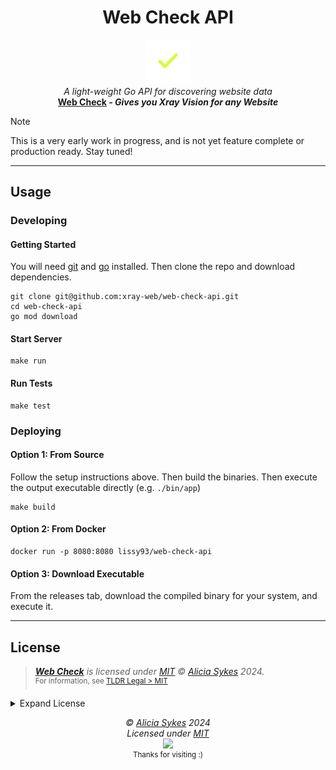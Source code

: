 <h1 align="center">Web Check API</h1>
<p align="center">
  <a href="https://github.com/lissy93/web-check">
    <img width="72" src="./web-check.png?raw=true" />
    <br />
  </a>
  <i>A light-weight Go API for discovering website data</i><br />
  <b><a href="https://web-check.xyz">Web Check</a> - <i>Gives you Xray Vision for any Website</i></b>
</p>

> [!NOTE]
> This is a very early work in progress, and is not yet feature complete or production ready.
> Stay tuned!

---

## Usage

### Developing

#### Getting Started

You will need [git](https://git-scm.com/) and [go](https://go.dev/) installed.
Then clone the repo and download dependencies.

```
git clone git@github.com:xray-web/web-check-api.git
cd web-check-api
go mod download
```

#### Start Server

```
make run
```

#### Run Tests

```
make test
```


### Deploying

#### Option 1: From Source

Follow the setup instructions above. Then build the binaries.
Then execute the output executable directly (e.g. `./bin/app`)

```
make build
```

#### Option 2: From Docker

```
docker run -p 8080:8080 lissy93/web-check-api
```

#### Option 3: Download Executable
From the releases tab, download the compiled binary for your system, and execute it.

---

## License

> _**[Web Check](https://github.com/Lissy93/web-check)** is licensed under [MIT](https://github.com/xray-web/web-check-api/blob/HEAD/LICENSE) © [Alicia Sykes](https://aliciasykes.com) 2024._<br>
> <sup align="right">For information, see <a href="https://tldrlegal.com/license/mit-license">TLDR Legal > MIT</a></sup>

<details>
<summary>Expand License</summary>

```
The MIT License (MIT)
Copyright (c) Alicia Sykes <alicia@omg.com> 

Permission is hereby granted, free of charge, to any person obtaining a copy 
of this software and associated documentation files (the "Software"), to deal 
in the Software without restriction, including without limitation the rights 
to use, copy, modify, merge, publish, distribute, sub-license, and/or sell 
copies of the Software, and to permit persons to whom the Software is furnished 
to do so, subject to the following conditions:

The above copyright notice and this permission notice shall be included install 
copies or substantial portions of the Software.

THE SOFTWARE IS PROVIDED "AS IS", WITHOUT WARRANTY OF ANY KIND, EXPRESS OR IMPLIED,
INCLUDING BUT NOT LIMITED TO THE WARRANTIES OF MERCHANT ABILITY, FITNESS FOR A
PARTICULAR PURPOSE AND NON INFRINGEMENT. IN NO EVENT SHALL THE AUTHORS OR COPYRIGHT
HOLDERS BE LIABLE FOR ANY CLAIM, DAMAGES OR OTHER LIABILITY, WHETHER IN AN ACTION
OF CONTRACT, TORT OR OTHERWISE, ARISING FROM, OUT OF OR IN CONNECTION WITH THE
SOFTWARE OR THE USE OR OTHER DEALINGS IN THE SOFTWARE.
```

</details>


<!-- License + Copyright -->
<p  align="center">
  <i>© <a href="https://aliciasykes.com">Alicia Sykes</a> 2024</i><br>
  <i>Licensed under <a href="https://gist.github.com/Lissy93/143d2ee01ccc5c052a17">MIT</a></i><br>
  <a href="https://github.com/lissy93"><img src="https://i.ibb.co/4KtpYxb/octocat-clean-mini.png" /></a><br>
  <sup>Thanks for visiting :)</sup>
</p>

<!-- Dinosaurs are Awesome -->
<!-- 
                        . - ~ ~ ~ - .
      ..     _      .-~               ~-.
     //|     \ `..~                      `.
    || |      }  }              /       \  \
(\   \\ \~^..'                 |         }  \
 \`.-~  o      /       }       |        /    \
 (__          |       /        |       /      `.
  `- - ~ ~ -._|      /_ - ~ ~ ^|      /- _      `.
              |     /          |     /     ~-.     ~- _
              |_____|          |_____|         ~ - . _ _~_-_
-->


